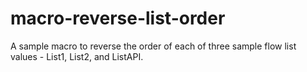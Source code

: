 # macro-reverse-list-order
A sample macro to reverse the order of each of three sample flow list values - List1, List2, and ListAPI.
